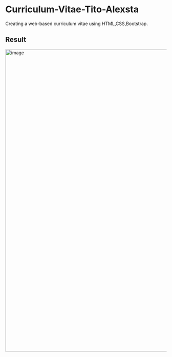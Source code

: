 # Curriculum-Vitae-Tito-Alexsta
Creating a  web-based curriculum vitae using HTML,CSS,Bootstrap.
## Result
<img width="946" alt="image" src="https://user-images.githubusercontent.com/91071886/178399908-d780a4cb-e25f-4bb6-b78d-199026f6c2d4.png">

